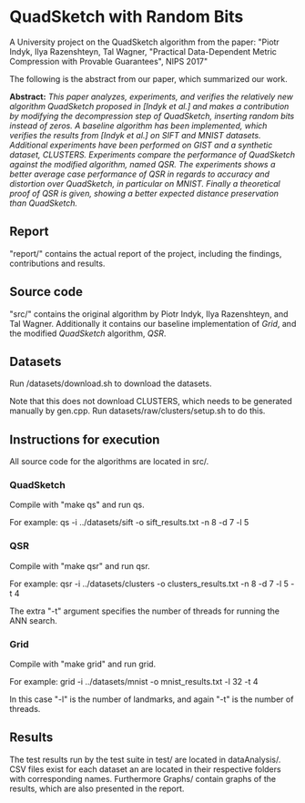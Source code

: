 # QuadSketch with Random Bits

A University project on the QuadSketch algorithm from the paper:
"Piotr Indyk, Ilya Razenshteyn, Tal Wagner, "Practical Data-Dependent Metric Compression with Provable Guarantees", NIPS 2017"

The following is the abstract from our paper, which summarized our work.

**Abstract:**
*This paper analyzes, experiments, and verifies the relatively new algorithm QuadSketch proposed in [Indyk et al.] and makes a contribution by modifying the decompression step of QuadSketch, inserting random bits instead of zeros. A baseline algorithm has been implemented, which verifies the results from [Indyk et al.] on SIFT and MNIST datasets. Additional experiments have been performed on GIST and a synthetic dataset, CLUSTERS. Experiments compare the performance of QuadSketch against the modified algorithm, named QSR. The experiments shows a better average case performance of QSR in regards to accuracy and distortion over QuadSketch, in particular on MNIST. Finally a theoretical proof of QSR is given, showing a better expected distance preservation than QuadSketch.*

## Report
"report/" contains the actual report of the project, including the findings, contributions and results.

## Source code
"src/" contains the original algorithm by Piotr Indyk, Ilya Razenshteyn, and Tal Wagner. Additionally it contains our baseline implementation of *Grid*, and the modified *QuadSketch* algorithm, *QSR*.

## Datasets
Run /datasets/download.sh to download the datasets. 

Note that this does not download CLUSTERS, which needs to be generated manually by gen.cpp. Run datasets/raw/clusters/setup.sh to do this.

## Instructions for execution
All source code for the algorithms are located in src/.

### QuadSketch
Compile with "make qs" and run qs.

For example: qs -i ../datasets/sift -o sift_results.txt -n 8 -d 7 -l 5

### QSR
Compile with "make qsr" and run qsr.

For example: qsr -i ../datasets/clusters -o clusters_results.txt -n 8 -d 7 -l 5 -t 4

The extra "-t" argument specifies the number of threads for running the ANN search.

### Grid
Compile with "make grid" and run grid.

For example: grid -i ../datasets/mnist -o mnist_results.txt -l 32 -t 4

In this case "-l" is the number of landmarks, and again "-t" is the number of threads.

## Results
The test results run by the test suite in test/ are located in dataAnalysis/. CSV files exist for each dataset an are located in their respective folders with corresponding names. Furthermore Graphs/ contain graphs of the results, which are also presented in the report.
